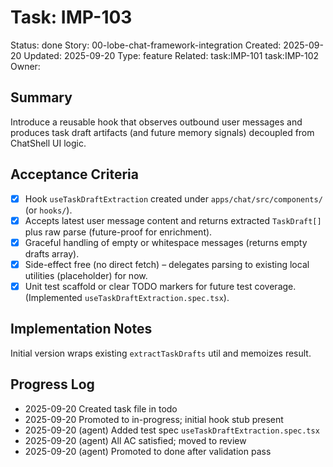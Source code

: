 # Task: IMP-103
Status: done
Story: 00-lobe-chat-framework-integration
Created: 2025-09-20
Updated: 2025-09-20
Type: feature
Related: task:IMP-101 task:IMP-102
Owner:

## Summary
Introduce a reusable hook that observes outbound user messages and produces task draft artifacts (and future memory signals) decoupled from ChatShell UI logic.

## Acceptance Criteria
- [x] Hook `useTaskDraftExtraction` created under `apps/chat/src/components/` (or `hooks/`).
- [x] Accepts latest user message content and returns extracted `TaskDraft[]` plus raw parse (future-proof for enrichment).
- [x] Graceful handling of empty or whitespace messages (returns empty drafts array).
- [x] Side-effect free (no direct fetch) – delegates parsing to existing local utilities (placeholder) for now.
- [x] Unit test scaffold or clear TODO markers for future test coverage. (Implemented `useTaskDraftExtraction.spec.tsx`).

## Implementation Notes
Initial version wraps existing `extractTaskDrafts` util and memoizes result.

## Progress Log
- 2025-09-20 Created task file in todo
- 2025-09-20 Promoted to in-progress; initial hook stub present
- 2025-09-20 (agent) Added test spec `useTaskDraftExtraction.spec.tsx`
- 2025-09-20 (agent) All AC satisfied; moved to review
- 2025-09-20 (agent) Promoted to done after validation pass
